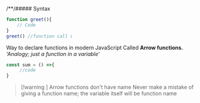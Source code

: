 /**/##### Syntax 
```js
function greet(){
    // Code
}
greet() //function call 📞 
```

Way to declare functions in modern JavaScript
Called **Arrow functions.** *'Analogy; just a function in a variable'*
```js
const sum = () =>{
     //code
}
```

> [!warning ] Arrow functions don't have name
>Never make a mistake of giving a function name; the variable itself will be function name

